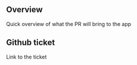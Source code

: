 ## Overview

Quick overview of what the PR will bring to the app

## Github ticket

Link to the ticket
